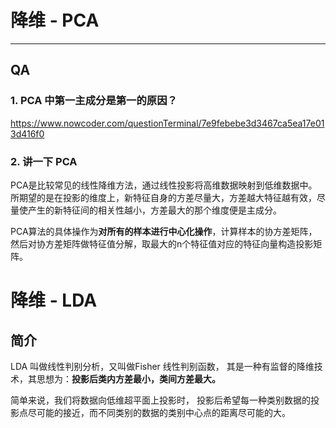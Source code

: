 # 降维 - PCA

---

## QA

### 1. PCA  中第一主成分是第一的原因？

<https://www.nowcoder.com/questionTerminal/7e9febebe3d3467ca5ea17e013d416f0>

### 2. 讲一下 PCA

PCA是比较常见的线性降维方法，通过线性投影将高维数据映射到低维数据中。 所期望的是在投影的维度上，新特征自身的方差尽量大，方差越大特征越有效，尽量使产生的新特征间的相关性越小，方差最大的那个维度便是主成分。

PCA算法的具体操作为**对所有的样本进行中心化操作**，计算样本的协方差矩阵，然后对协方差矩阵做特征值分解，取最大的n个特征值对应的特征向量构造投影矩阵。

# 降维 - LDA

## 简介

LDA 叫做线性判别分析，又叫做Fisher 线性判别函数， 其是一种有监督的降维技术，其思想为：**投影后类内方差最小，类间方差最大。**

简单来说，我们将数据向低维超平面上投影时， 投影后希望每一种类别数据的投影点尽可能的接近，而不同类别的数据的类别中心点的距离尽可能的大。


